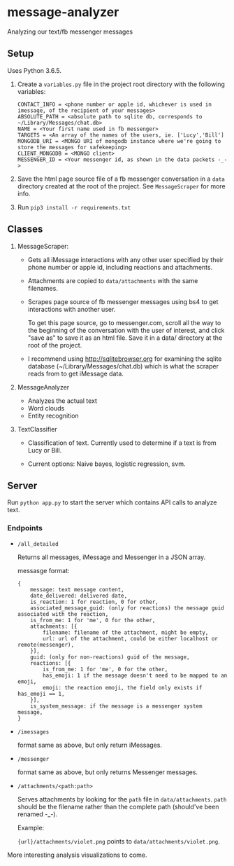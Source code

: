 # message-analyzer

Analyzing our text/fb messenger messages

## Setup

Uses Python 3.6.5.

1. Create a `variables.py` file in the project root directory with the following variables:

    ```
    CONTACT_INFO = <phone number or apple id, whichever is used in imessage, of the recipient of your messages>
    ABSOLUTE_PATH = <absolute path to sqlite db, corresponds to ~/Library/Messages/chat.db>
    NAME = <Your first name used in fb messenger>
    TARGETS = <An array of the names of the users, ie. ['Lucy','Bill']
    MONGODB_URI = <MONGO URI of mongodb instance where we're going to store the messages for safekeeping>
    CLIENT_MONGODB = <MONGO client>
    MESSENGER_ID = <Your messenger id, as shown in the data packets -_->
    ```

2. Save the html page source file of a fb messenger conversation in a `data` directory created at the root of the project. See `MessageScraper` for more info.

3. Run `pip3 install -r requirements.txt`

## Classes

1. MessageScraper:

    * Gets all iMessage interactions with any other user specified by their phone number or apple id, including reactions and attachments.

    * Attachments are copied to `data/attachments` with the same filenames.

    * Scrapes page source of fb messenger messages using bs4 to get interactions with another user.

        To get this page source, go to messenger.com, scroll all the way to the beginning of the conversation with the user of
        interest, and click "save as" to save it as an html file. Save it in a data/ directory at the root of the project.

    * I recommend using <http://sqlitebrowser.org> for examining the sqlite database (~/Library/Messages/chat.db) which is what the scraper reads from to get iMessage data.

2. MessageAnalyzer

    * Analyzes the actual text
    * Word clouds
    * Entity recognition

3. TextClassifier

    * Classification of text. Currently used to determine if a text is from Lucy or Bill.

    * Current options: Naive bayes, logistic regression, svm.

## Server

Run `python app.py` to start the server which contains API calls to analyze text.

### Endpoints

- `/all_detailed`

    Returns all messages, iMessage and Messenger in a JSON array.

    messasge format:

    ```
    {
        message: text message content,
        date_delivered: delivered date,
        is_reaction: 1 for reaction, 0 for other,
        associated_message_guid: (only for reactions) the message guid associated with the reaction,
        is_from_me: 1 for 'me', 0 for the other,
        attachments: [{
            filename: filename of the attachment, might be empty,
            url: url of the attachment, could be either localhost or remote(messenger),
        }],
        guid: (only for non-reactions) guid of the message,
        reactions: [{
            is_from_me: 1 for 'me', 0 for the other,
            has_emoji: 1 if the message doesn't need to be mapped to an emoji,
            emoji: the reaction emoji, the field only exists if has_emoji == 1,
        }],
        is_system_message: if the message is a messenger system message,
    }
    ```

- `/imessages`

    format same as above, but only return iMessages.

- `/messenger`

    format same as above, but only returns Messenger messages.

- `/attachments/<path:path>`

    Serves attachments by looking for the `path` file in `data/attachments`. `path` should be the filename rather than the complete path (should've been renamed -_-).

    Example:

    `{url}/attachments/violet.png` points to `data/attachments/violet.png`.

More interesting analysis visualizations to come.

